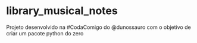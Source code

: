 # library_musical_notes
Projeto desenvolvido na #CodaComigo do @dunossauro com o objetivo de criar um pacote python do zero
